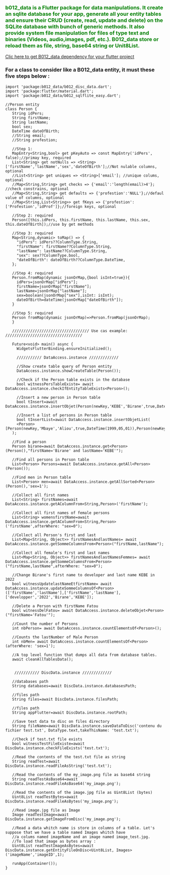 ### <p style="color:green;"> b012_data is a Flutter package for data manipulations. It create an sqlite database for your app, generate all your entity tables and ensure their CRUD (create, read, update and delete) on the SQLite database with bunch of generic methods. It also provide system file manipulation for files of type text and binaries (Videos, audio,images, pdf, etc.). B012_data store or reload them as file, string, base64 string or Unit8List.</p>
<a href="https://pub.dev/packages/b012_data"> Clic here to get B012_data dependency for your flutter project </a>

### For a class to consider like a B012_data entity, it must these five steps below :

    import 'package:b012_data/b012_disc_data.dart';
    import 'package:flutter/material.dart';
    import 'package:b012_data/b012_sqlflite_easy.dart';

    //Person entity
    class Person {
       String idPers;
       String firstName;
       String lastName;
       bool sex;
       DateTime dateOfBirth;
       //String email;
       //String profestion;

       //Step 1:
       MapEntry<String,bool> get pKeyAuto => const MapEntry('idPers', false);//primay key, required
       List<String> get notNulls => <String>['firstName','lastName','sex','dateOfBirth'];//Not nulable columns, optional
       //List<String> get uniques => <String>['email']; //unique colums, optional
       //Map<String,String> get checks => {'email':'length(email)>4'}; //check constrains, optional
       //Map<String,String> get defaults => {'profestion':'NULL'};//defaul value of columns, optional
       //Map<String,List<String>> get fKeys => {'profestion':['Profestion','idProf']};//foreign keys, optional

       //Step 2: required
       Person([this.idPers, this.firstName, this.lastName, this.sex, this.dateOfBirth]);//use by get methods

       //Step 3: required
       Map<String,dynamic> toMap() => {
         "idPers": idPers??ColumnType.String,
         "firstName": firstName??ColumnType.String,
         "lastName": lastName??ColumnType.String,
         "sex": sex??ColumnType.bool,
         "dateOfBirth": dateOfBirth??ColumnType.DateTime,
       };

       //Step 4: required
       Person.fromMap(dynamic jsonOrMap,{bool isInt=true}){
         idPers=jsonOrMap["idPers"];
         firstName=jsonOrMap["firstName"];
         lastName=jsonOrMap["lastName"];
         sex=boolean(jsonOrMap["sex"],isInt: isInt);
         dateOfBirth=dateTime(jsonOrMap["dateOfBirth"]);
       }

       //Step 5: required
       Person fromMap(dynamic jsonOrMap)=>Person.fromMap(jsonOrMap);
       }

       ////////////////////////////////// Use cas example: //////////////////////////////////

       Future<void> main() async {
         WidgetsFlutterBinding.ensureInitialized();

         /////////// DataAccess.instance /////////////

         //Show create table query of Person entity
         DataAccess.instance.showCreateTable(Person());

         //Check if the Person table exists in the database
         bool witnessPersTableExiste= await DataAccess.instance.checkIfEntityTableExists<Person>();

         //Insert a new person in Person table
         bool tInsert=await DataAccess.instance.insertObjet(Person(newKey,'KEBE','Birane',true,DateTime(2000,08,05)));

         //Insert a list of persons in Person table
         bool tInsertList=await DataAccess.instance.insertObjetList(
         <Person>[Person(newKey,'Mbaye','Aliou',true,DateTime(1999,05,01)),Person(newKey,'Cisse','Fatou',false,DateTime(2000,07,09))]
       );

       //Find a person
       Person birane=await DataAccess.instance.get<Person>(Person(),"firstName='Birane' and lastName='KEBE'");

       //Find all persons in Person table
       List<Person> Persons=await DataAccess.instance.getAll<Person>(Person());

       //Find men in Person table
       List<Person> men=await DataAccess.instance.getAllSorted<Person>(Person(),'sex=1');

       //Collect all first names
       List<String> firstNames=await DataAccess.instance.getAColumnFrom<String,Person>('firstName');

       //Collect all first names of female persons
       List<String> womensfirstName=await DataAccess.instance.getAColumnFrom<String,Person>('firstName',afterWhere: "sex=0");

       //Collect all Person's first and last 
       List<Map<String, Object>> firstNamesAndlastNames= await DataAccess.instance.getSommeColumnsFrom<Person>("firstName,lastName");

       //Collect all female's first and last names
       List<Map<String, Object>> firstNamesAndlastNamesFemmes= await DataAccess.instance.getSommeColumnsFrom<Person>("firstName,lastName",afterWhere: "sex=0");

       //Change Birane's first name to developer and last name KEBE in 2022
       bool witnessUpdatelastNameEtfirstName= await DataAccess.instance.updateSommeColumnsOf<Person>(['firstName','lastName'],['firstName','lastName'],['developper','2022','Birane','KEBE']);

       //Delete a Person with firstName Fatou
       bool witnessDelFatou= await DataAccess.instance.deleteObjet<Person>("firstName='Fatou'");

       //Count the number of Persons
       int nbPerson= await DataAccess.instance.countElementsOf<Person>();

       //Counts the lastNumber of Male Person
       int nbMen= await DataAccess.instance.countElementsOf<Person>(afterWhere: 'sex=1');

       //A top level function that dumps all data from database tables.
       await cleanAllTablesData();


        /////////// DiscData.instance /////////////

       //databases path
       String databases=await DiscData.instance.databasesPath;

       //files path
       String files=await DiscData.instance.filesPath;

       //files path
       String appFlutter=await DiscData.instance.rootPath;

       //Save text data to disc on files directory
       String fileName=await DiscData.instance.saveDataToDisc('contenu du fichier test.txt', DataType.text,takeThisName: 'test.txt');

       //Check if test.txt file exists
       bool witnessTestFileExiste=await DiscData.instance.checkFileExists('test.txt');

       //Read the contents of the test.txt file as string
       String readTest=await DiscData.instance.readFileAsString('test.txt');

       //Read the contents of the my_image.png file as base64 string 
       String readTestAsBase64=await DiscData.instance.readFileAsBase64('my_image.png');

       //Read the contents of the image.jpg file as Uint8List (bytes)
       Uint8List readTestBytes=await DiscData.instance.readFileAsBytes('my_image.png');

       //Read image.jpg file as Image
       Image readTestImage=await DiscData.instance.getImageFromDisc('my_image.png');

       //Read a data whitch name is store in columns of a table. Let's suppose that we have a table named Images whitch have
       //a colums named imageName and an image named image_test.jpg.
       //To load that image as bytes array :
       Uint8List readTestImageAsBytes=await DiscData.instance.getEntityFileOnDisc<Uint8List, Images>('imageName','imageID',1);

       runApp(Container()); 
    }
